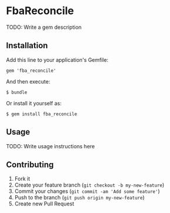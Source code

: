 # FbaReconcile

TODO: Write a gem description

## Installation

Add this line to your application's Gemfile:

    gem 'fba_reconcile'

And then execute:

    $ bundle

Or install it yourself as:

    $ gem install fba_reconcile

## Usage

TODO: Write usage instructions here

## Contributing

1. Fork it
2. Create your feature branch (`git checkout -b my-new-feature`)
3. Commit your changes (`git commit -am 'Add some feature'`)
4. Push to the branch (`git push origin my-new-feature`)
5. Create new Pull Request
